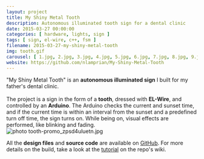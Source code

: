 ```yaml
---
layout: project
title: My Shiny Metal Tooth
description: Autonomous illuminated tooth sign for a dental clinic
date: 2015-03-27 00:00:00
categories: [ hardware, lights, sign ]
tags: [ sign, el-wire, c++, fsm ]
filename: 2015-03-27-my-shiny-metal-tooth
img: tooth.gif
carousel: [ 1.jpg, 2.jpg, 3.jpg, 4.jpg, 5.jpg, 6.jpg, 7.jpg, 8.jpg, 9.jpg ]
website: https://github.com/nlamprian/My-Shiny-Metal-Tooth
---
```


<p><div class="row">
<div class="col-sm-9">
"My Shiny Metal Tooth" is an <b>autonomous illuminated sign</b> I built for my father's dental clinic.
<br>
<br>
The project is a sign in the form of a <b>tooth</b>, dressed with <b>EL-Wire</b>, and controlled by an <b>Arduino</b>. The Arduino checks the current and sunset time, and if the current time is within an interval from the sunset and a predefined turn off time, the sign turns on. While being on, visual effects are performed, like blinking and fading.
</div>
<div class="col-sm-3">
<img src="http://i76.photobucket.com/albums/j16/paign10/tooth-promo_zpsd4uluetn.jpg" alt=" photo tooth-promo_zpsd4uluetn.jpg" />
</div>
</div></p>

All the **design files** and **source code** are available on [GitHub](https://github.com/nlamprian/My-Shiny-Metal-Tooth). For more details on the build, take a look at the [tutorial](https://github.com/nlamprian/My-Shiny-Metal-Tooth/wiki/Tutorial) on the repo's wiki.

